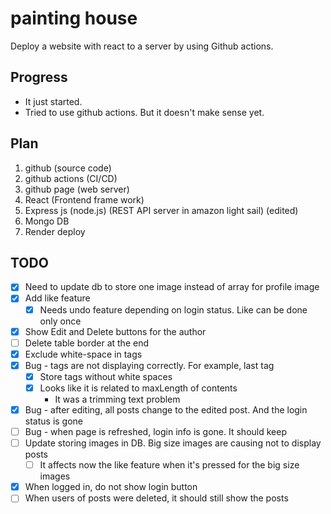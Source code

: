 # painting house
Deploy a website with react to a server by using Github actions.

## Progress
- It just started.
- Tried to use github actions. But it doesn't make sense yet.

## Plan
1. github (source code)
2. github actions (CI/CD)
3. github page (web server)
4. React (Frontend frame work)
5. Express js (node.js) (REST API server in amazon light sail) (edited)
6. Mongo DB
7. Render deploy

## TODO
- [x] Need to update db to store one image instead of array for profile image
- [x] Add like feature
  - [x] Needs undo feature depending on login status. Like can be done only once
- [x] Show Edit and Delete buttons for the author
- [ ] Delete table border at the end
- [x] Exclude white-space in tags
- [x] Bug - tags are not displaying correctly. For example, last tag
  - [x] Store tags without white spaces
  - [x] Looks like it is related to maxLength of contents
    - It was a trimming text problem
- [x] Bug - after editing, all posts change to the edited post. And the login status is gone
- [ ] Bug - when page is refreshed, login info is gone. It should keep
- [ ] Update storing images in DB. Big size images are causing not to display posts
  - [ ] It affects now the like feature when it's pressed for the big size images
- [x] When logged in, do not show login button
- [ ] When users of posts were deleted, it should still show the posts